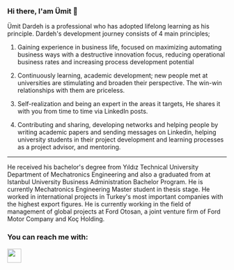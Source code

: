 ### Hi there, I'am Ümit 👋

Ümit Dardeh is a professional who has adopted lifelong learning as his principle. Dardeh's development journey consists of 4 main principles;

1. Gaining experience in business life, focused on maximizing automating business ways with a destructive innovation focus, reducing operational business rates and increasing process development potential

2. Continuously learning, academic development; new people met at universities are stimulating and broaden their perspective. The win-win relationships with them are priceless.

3. Self-realization and being an expert in the areas it targets, He shares it with you from time to time via LinkedIn posts.

4. Contributing and sharing, developing networks and helping people by writing academic papers and sending messages on Linkedin, helping university students in their project development and learning processes as a project advisor, and mentoring.

* * * *

He received his bachelor's degree from Yıldız Technical University Department of Mechatronics Engineering and also a graduated from at Istanbul University Business Administration Bachelor Program. He is currently Mechatronics Engineering Master student in thesis stage. He worked in international projects in Turkey's most important companies with the highest export figures. He is currently working in the field of management of global projects at Ford Otosan, a joint venture firm of Ford Motor Company and Koç Holding.




### You can reach me with:

<a href="https://linkedin.com/in/umitdardeh/"><img height="32" width="32" src="https://cdn.simpleicons.org/linkedin" /></a>

<!--
**umitdardeh/umitdardeh** is a ✨ _special_ ✨ repository because its `README.md` (this file) appears on your GitHub profile.

Here are some ideas to get you started:

- 🔭 I’m currently working on ...
- 🌱 I’m currently learning ...
- 👯 I’m looking to collaborate on ...
- 🤔 I’m looking for help with ...
- 💬 Ask me about ...
- 📫 How to reach me: ...
- 😄 Pronouns: ...
- ⚡ Fun fact: ...
-->
